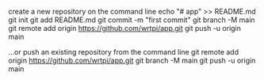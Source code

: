 create a new repository on the command line
echo "# app" >> README.md
git init
git add README.md
git commit -m "first commit"
git branch -M main
git remote add origin https://github.com/wrtpi/app.git
git push -u origin main
                
…or push an existing repository from the command line
git remote add origin https://github.com/wrtpi/app.git
git branch -M main
git push -u origin main